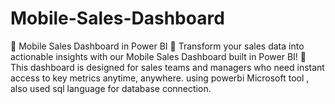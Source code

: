 # Mobile-Sales-Dashboard
🌟 Mobile Sales Dashboard in Power BI 🌟 Transform your sales data into actionable insights with our Mobile Sales Dashboard built in Power BI! 🚀 This dashboard is designed for sales teams and managers who need instant access to key metrics anytime, anywhere. using powerbi Microsoft tool , also used sql language for database connection.
